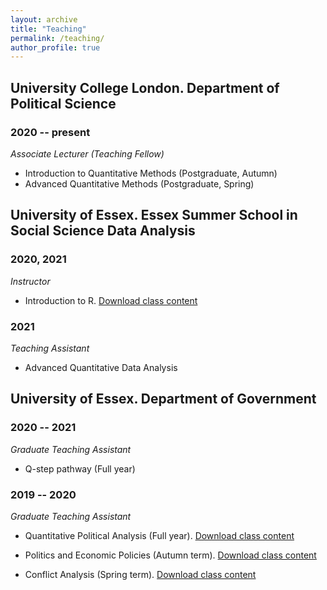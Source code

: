 ```yaml
---
layout: archive
title: "Teaching"
permalink: /teaching/
author_profile: true
---
```

## University College London. Department of Political Science

### 2020 -- present

_Associate Lecturer (Teaching Fellow)_

- Introduction to Quantitative Methods (Postgraduate, Autumn)
- Advanced Quantitative Methods (Postgraduate, Spring)

## University of Essex. Essex Summer School in Social Science Data Analysis

### 2020, 2021

_Instructor_

- Introduction to R. [Download class content](https://github.com/lorenzo-crippa/Intro_to_R)

### 2021

_Teaching Assistant_

- Advanced Quantitative Data Analysis

## University of Essex. Department of Government

### 2020 -- 2021

_Graduate Teaching Assistant_

- Q-step pathway (Full year)

### 2019 -- 2020

_Graduate Teaching Assistant_

- Quantitative Political Analysis (Full year). [Download class content](https://github.com/lorenzo-crippa/GV300)

- Politics and Economic Policies (Autumn term). [Download class content](https://github.com/lorenzo-crippa/GV120)

- Conflict Analysis (Spring term). [Download class content](https://github.com/lorenzo-crippa/GV217)


